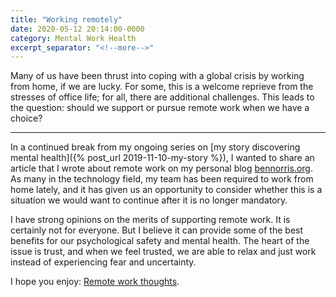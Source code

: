 ```yaml
---
title: "Working remotely"
date: 2020-05-12 20:14:00-0000
category: Mental Work Health
excerpt_separator: "<!--more-->"
---
```


Many of us have been thrust into coping with a global crisis by working from home, if we are lucky. For some, this is a welcome reprieve from the stresses of office life; for all, there are additional challenges. This leads to the question: should we support or pursue remote work when we have a choice?

<!--more-->
***

In a continued break from my ongoing series on [my story discovering mental health]({% post_url 2019-11-10-my-story %}), I wanted to share an article that I wrote about remote work on my personal blog [bennorris.org](https://bennorris.org). As many in the technology field, my team has been required to work from home lately, and it has given us an opportunity to consider whether this is a situation we would want to continue after it is no longer mandatory.

I have strong opinions on the merits of supporting remote work. It is certainly not for everyone. But I believe it can provide some of the best benefits for our psychological safety and mental health. The heart of the issue is trust, and when we feel trusted, we are able to relax and just work instead of experiencing fear and uncertainty.

I hope you enjoy: [Remote work thoughts](https://www.bennorris.org/2020/05/12/remote-work-thoughts.html).